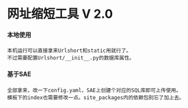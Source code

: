 ﻿# 网址缩短工具 V 2.0

#### 本地使用
    本机运行可以直接拿来Urlshort和static用就行了。
    不过需要配置Urlshort/__init__.py的数据库属性。

#### 基于SAE
    全部拿来，改一下config.yaml，SAE上创建个对应的SQL库即可上传使用。
    模板下的index也需要修改一点。site_packages内的依赖包别忘了加上去。

